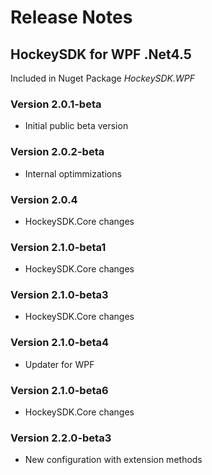 ﻿# Release Notes
## HockeySDK for WPF .Net4.5
Included in Nuget Package <em>HockeySDK.WPF</em>

### Version 2.0.1-beta
* Initial public beta version

### Version 2.0.2-beta
* Internal optimmizations

### Version 2.0.4
* HockeySDK.Core changes

### Version 2.1.0-beta1
* HockeySDK.Core changes

### Version 2.1.0-beta3
* HockeySDK.Core changes

### Version 2.1.0-beta4
* Updater for WPF

### Version 2.1.0-beta6
* HockeySDK.Core changes

### Version 2.2.0-beta3
* New configuration with extension methods